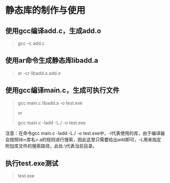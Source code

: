 # 静态库的制作与使用
## 使用gcc编译add.c，生成add.o
> gcc -c add.c

## 使用ar命令生成静态库libadd.a
> ar -cr libadd.a add.o

## 使用gcc编译main.c，生成可执行文件
> gcc main.c libadd.a -o test.exe
> 
> or 
> 
> gcc main.c -ladd -L./ -o test.exe

注意：在命令gcc main.c -ladd -L./ -o test.exe中，-l代表使用的库，由于编译器会按照lib<库名>.a的规则进行搜索，因此这里只需要给出add即可，-L用来指定附加库文件的搜索路径，此处.\代表当前目录。

## 执行test.exe测试
> test.exe
